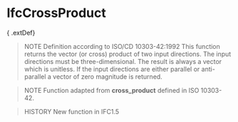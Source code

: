 # IfcCrossProduct

{ .extDef}
> NOTE Definition according to ISO/CD 10303-42:1992
> This function returns the vector (or cross) product of two input directions. The input directions must be three-dimensional. The result is always a vector which is unitless. If the input directions are either parallel or anti-parallel a vector of zero magnitude is returned.

> NOTE Function adapted from **cross_product** defined in ISO 10303-42.

> HISTORY New function in IFC1.5
